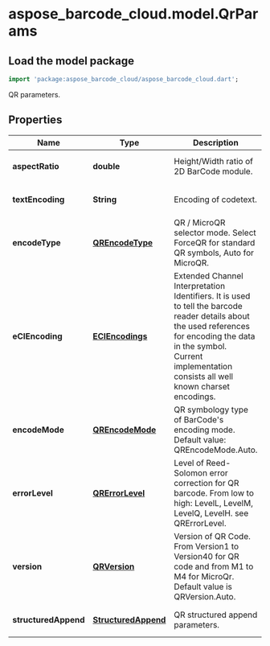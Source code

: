# aspose_barcode_cloud.model.QrParams

## Load the model package

```dart
import 'package:aspose_barcode_cloud/aspose_barcode_cloud.dart';
```
QR parameters.

## Properties

Name | Type | Description | Notes
---- | ---- | ----------- | -----
**aspectRatio** | **double** | Height/Width ratio of 2D BarCode module. | [optional] [default to null]
**textEncoding** | **String** | Encoding of codetext. | [optional] [default to null]
**encodeType** | [**QREncodeType**](QREncodeType.md) | QR / MicroQR selector mode. Select ForceQR for standard QR symbols, Auto for MicroQR. | [optional] [default to null]
**eCIEncoding** | [**ECIEncodings**](ECIEncodings.md) | Extended Channel Interpretation Identifiers. It is used to tell the barcode reader details about the used references for encoding the data in the symbol. Current implementation consists all well known charset encodings. | [optional] [default to null]
**encodeMode** | [**QREncodeMode**](QREncodeMode.md) | QR symbology type of BarCode&#39;s encoding mode. Default value: QREncodeMode.Auto. | [optional] [default to null]
**errorLevel** | [**QRErrorLevel**](QRErrorLevel.md) | Level of Reed-Solomon error correction for QR barcode. From low to high: LevelL, LevelM, LevelQ, LevelH. see QRErrorLevel. | [optional] [default to null]
**version** | [**QRVersion**](QRVersion.md) | Version of QR Code. From Version1 to Version40 for QR code and from M1 to M4 for MicroQr. Default value is QRVersion.Auto. | [optional] [default to null]
**structuredAppend** | [**StructuredAppend**](StructuredAppend.md) | QR structured append parameters. | [optional] [default to null]


